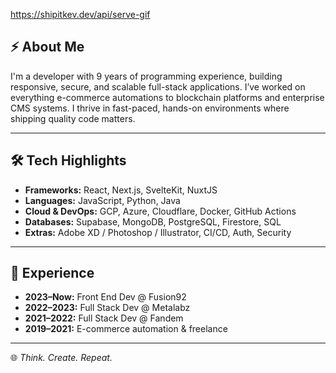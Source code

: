 https://shipitkev.dev/api/serve-gif

## ⚡ About Me

I'm a developer with 9 years of programming experience, building responsive, secure, and scalable full-stack applications. I’ve worked on everything e-commerce automations to blockchain platforms and enterprise CMS systems. I thrive in fast-paced, hands-on environments where shipping quality code matters.

---

## 🛠️ Tech Highlights

- **Frameworks:** React, Next.js, SvelteKit, NuxtJS
- **Languages:** JavaScript, Python, Java 
- **Cloud & DevOps:** GCP, Azure, Cloudflare, Docker, GitHub Actions  
- **Databases:** Supabase, MongoDB, PostgreSQL, Firestore, SQL
- **Extras:** Adobe XD / Photoshop / Illustrator, CI/CD, Auth, Security

---

## 🧩 Experience

- **2023–Now:** Front End Dev @ Fusion92  
- **2022–2023:** Full Stack Dev @ Metalabz  
- **2021–2022:** Full Stack Dev @ Fandem  
- **2019–2021:** E-commerce automation & freelance

---

🌐 *Think. Create. Repeat.*
